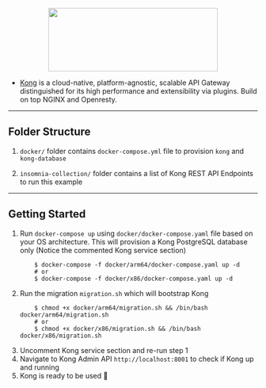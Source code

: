 
<p align="center">
  <img width="342" height="128" src="https://2tjosk2rxzc21medji3nfn1g-wpengine.netdna-ssl.com/wp-content/uploads/2018/08/kong-combination-mark-colors-128px.png">
</p>

- [Kong](https://konghq.com/) is a cloud-native, platform-agnostic, scalable API Gateway distinguished for its high performance and extensibility via plugins. Build on top NGINX and Openresty.

---

## Folder Structure
1. ``docker/`` folder contains ``docker-compose.yml`` file to provision ``kong`` and ``kong-database``

2. ``insomnia-collection/`` folder contains a list of Kong REST API Endpoints to run this example

---
## Getting Started

1. Run ``docker-compose up`` using ``docker/docker-compose.yaml`` file based on your OS architecture. This will provision a Kong PostgreSQL database only (Notice the commented Kong service section)
    ```shell
        $ docker-compose -f docker/arm64/docker-compose.yaml up -d
        # or
        $ docker-compose -f docker/x86/docker-compose.yaml up -d
    ```
2. Run the migration ``migration.sh`` which will bootstrap Kong
    ```shell
        $ chmod +x docker/arm64/migration.sh && /bin/bash docker/arm64/migration.sh
        # or
        $ chmod +x docker/x86/migration.sh && /bin/bash docker/x86/migration.sh
    ```
3. Uncomment Kong service section and re-run step 1
4. Navigate to Kong Admin API ``http://localhost:8001`` to check if Kong up and running
5. Kong is ready to be used 🎉
